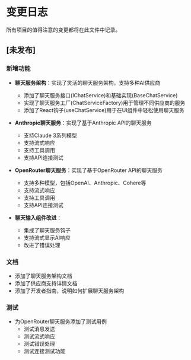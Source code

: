 # 变更日志

所有项目的值得注意的变更都将在此文件中记录。

## [未发布]

### 新增功能

- **聊天服务架构**：实现了灵活的聊天服务架构，支持多种AI供应商
  - 添加了聊天服务接口(IChatService)和基础实现(BaseChatService)
  - 实现了聊天服务工厂(ChatServiceFactory)用于管理不同供应商的服务
  - 添加了React钩子(useChatService)用于在UI组件中轻松使用聊天服务

- **Anthropic聊天服务**：实现了基于Anthropic API的聊天服务
  - 支持Claude 3系列模型
  - 支持流式响应
  - 支持工具调用
  - 支持API连接测试

- **OpenRouter聊天服务**：实现了基于OpenRouter API的聊天服务
  - 支持多种模型，包括OpenAI、Anthropic、Cohere等
  - 支持流式响应
  - 支持工具调用
  - 支持API连接测试

- **聊天输入组件改进**：
  - 集成了聊天服务钩子
  - 支持流式显示AI响应
  - 改进了错误处理

### 文档

- 添加了聊天服务架构文档
- 添加了供应商支持详情文档
- 添加了开发者指南，说明如何扩展聊天服务架构

### 测试

- 为OpenRouter聊天服务添加了测试用例
  - 测试消息发送
  - 测试流式响应
  - 测试错误处理
  - 测试连接测试功能 
